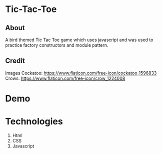 # Tic-Tac-Toe
## About
A bird themed Tic Tac Toe game which uses javascript and was used to practice factory constructors and module pattern.

## Credit
Images
Cockatoo: https://www.flaticon.com/free-icon/cockatoo_1596833
Crows: https://www.flaticon.com/free-icon/crow_1224008
# Demo

# Technologies
<ol>
  <li>
    Html
  </li>
  <li>
    CSS
  </li>
  <li>
    Javascript
  </li>
</ol>
